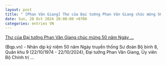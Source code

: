 ```yaml
---
layout: post
title: " [Phan Văn Giang] Thư của Đại tướng Phan Văn Giang chúc mừng 50 năm Ngày ..."
date: Sun, 20 Oct 2024 20:00:00 +0700
categories: entries VN
---
```

[Thư của Đại tướng Phan Văn Giang chúc mừng 50 năm Ngày ...](https://mod.gov.vn/bo-truong/chi-tiet?current=true&urile=wcm:path:/mod/sa-mod-site/minister-site/quan-ly-chi-dao/thu-khen-chuc-mung/thu-cua-dai-tuong-phan-van-giang-chuc-mung-50-nam-ngay-truyen-thong-su-doan-bo-binh-8)

(Bqp.vn) - Nhân dịp kỷ niệm 50 năm Ngày truyền thống Sư đoàn Bộ binh 8, Quân khu 9 (22/10/1974 - 22/10/2024), Đại tướng Phan Văn Giang, Ủy viên Bộ Chính trị ...

